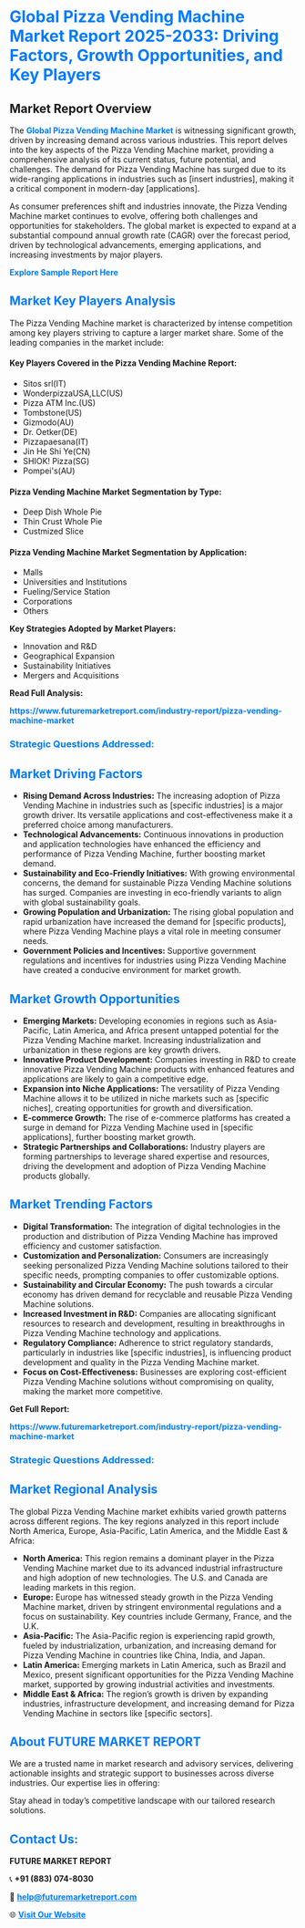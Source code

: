 <h1 style="color: #007BFF;">Global Pizza Vending Machine Market Report 2025-2033: Driving Factors, Growth Opportunities, and Key Players</h1>

<section id="overview">
<h2>Market Report Overview</h2>
<p>The <a href="https://www.futuremarketreport.com/industry-report/pizza-vending-machine-market" style="color: #007BFF; text-decoration: none;"><strong>Global Pizza Vending Machine Market</strong></a> is witnessing significant growth, driven by increasing demand across various industries. This report delves into the key aspects of the Pizza Vending Machine market, providing a comprehensive analysis of its current status, future potential, and challenges. The demand for Pizza Vending Machine has surged due to its wide-ranging applications in industries such as [insert industries], making it a critical component in modern-day [applications].</p>
<p>As consumer preferences shift and industries innovate, the Pizza Vending Machine market continues to evolve, offering both challenges and opportunities for stakeholders. The global market is expected to expand at a substantial compound annual growth rate (CAGR) over the forecast period, driven by technological advancements, emerging applications, and increasing investments by major players.</p>
</section>

<section id="overview">
<p><a href="https://www.futuremarketreport.com/request-sample/reportId=103025" style="color: #007BFF; text-decoration: none;"><strong>Explore Sample Report Here</strong></a></p>
</section>

<section id="key-players">
<h2 style="color: #007BFF;">Market Key Players Analysis</h2>
<p>The Pizza Vending Machine market is characterized by intense competition among key players striving to capture a larger market share. Some of the leading companies in the market include:</p>
<h4>Key Players Covered in the Pizza Vending Machine Report:</h4>
<ul><li>Sitos srl(IT)</li><li>WonderpizzaUSA,LLC(US)</li><li>Pizza ATM Inc.(US)</li><li>Tombstone(US)</li><li>Gizmodo(AU)</li><li>Dr. Oetker(DE)</li><li>Pizzapaesana(IT)</li><li>Jin He Shi Ye(CN)</li><li>SHIOK! Pizza(SG)</li><li>Pompei&#039;s(AU)</li></ul>
<h4>Pizza Vending Machine Market Segmentation by Type:</h4>
<ul><li>Deep Dish Whole Pie</li><li>Thin Crust Whole Pie</li><li>Custmized Slice</li></ul>

<h4>Pizza Vending Machine Market Segmentation by Application:</h4>
<ul><li>Malls</li><li>Universities and Institutions</li><li>Fueling/Service Station</li><li>Corporations</li><li>Others</li></ul>
<p><strong>Key Strategies Adopted by Market Players:</strong></p>
<ul>
<li>Innovation and R&D</li>
<li>Geographical Expansion</li>
<li>Sustainability Initiatives</li>
<li>Mergers and Acquisitions</li>
</ul>
</section>

<section>
<p><strong>Read Full Analysis: </strong></p><a href="https://www.futuremarketreport.com/industry-report/pizza-vending-machine-market" style="color: #007BFF; text-decoration: none;"><strong>https://www.futuremarketreport.com/industry-report/pizza-vending-machine-market</strong></a>
<h3 style="color: #007BFF;">Strategic Questions Addressed:</h3>
</section>

<section id="driving-factors">
<h2 style="color: #007BFF;">Market Driving Factors</h2>
<ul>
<li><strong>Rising Demand Across Industries:</strong> The increasing adoption of Pizza Vending Machine in industries such as [specific industries] is a major growth driver. Its versatile applications and cost-effectiveness make it a preferred choice among manufacturers.</li>
<li><strong>Technological Advancements:</strong> Continuous innovations in production and application technologies have enhanced the efficiency and performance of Pizza Vending Machine, further boosting market demand.</li>
<li><strong>Sustainability and Eco-Friendly Initiatives:</strong> With growing environmental concerns, the demand for sustainable Pizza Vending Machine solutions has surged. Companies are investing in eco-friendly variants to align with global sustainability goals.</li>
<li><strong>Growing Population and Urbanization:</strong> The rising global population and rapid urbanization have increased the demand for [specific products], where Pizza Vending Machine plays a vital role in meeting consumer needs.</li>
<li><strong>Government Policies and Incentives:</strong> Supportive government regulations and incentives for industries using Pizza Vending Machine have created a conducive environment for market growth.</li>
</ul>
</section>

<section id="growth-opportunities">
<h2 style="color: #007BFF;">Market Growth Opportunities</h2>
<ul>
<li><strong>Emerging Markets:</strong> Developing economies in regions such as Asia-Pacific, Latin America, and Africa present untapped potential for the Pizza Vending Machine market. Increasing industrialization and urbanization in these regions are key growth drivers.</li>
<li><strong>Innovative Product Development:</strong> Companies investing in R&D to create innovative Pizza Vending Machine products with enhanced features and applications are likely to gain a competitive edge.</li>
<li><strong>Expansion into Niche Applications:</strong> The versatility of Pizza Vending Machine allows it to be utilized in niche markets such as [specific niches], creating opportunities for growth and diversification.</li>
<li><strong>E-commerce Growth:</strong> The rise of e-commerce platforms has created a surge in demand for Pizza Vending Machine used in [specific applications], further boosting market growth.</li>
<li><strong>Strategic Partnerships and Collaborations:</strong> Industry players are forming partnerships to leverage shared expertise and resources, driving the development and adoption of Pizza Vending Machine products globally.</li>
</ul>
</section>

<section id="trending-factors">
<h2 style="color: #007BFF;">Market Trending Factors</h2>
<ul>
<li><strong>Digital Transformation:</strong> The integration of digital technologies in the production and distribution of Pizza Vending Machine has improved efficiency and customer satisfaction.</li>
<li><strong>Customization and Personalization:</strong> Consumers are increasingly seeking personalized Pizza Vending Machine solutions tailored to their specific needs, prompting companies to offer customizable options.</li>
<li><strong>Sustainability and Circular Economy:</strong> The push towards a circular economy has driven demand for recyclable and reusable Pizza Vending Machine solutions.</li>
<li><strong>Increased Investment in R&D:</strong> Companies are allocating significant resources to research and development, resulting in breakthroughs in Pizza Vending Machine technology and applications.</li>
<li><strong>Regulatory Compliance:</strong> Adherence to strict regulatory standards, particularly in industries like [specific industries], is influencing product development and quality in the Pizza Vending Machine market.</li>
<li><strong>Focus on Cost-Effectiveness:</strong> Businesses are exploring cost-efficient Pizza Vending Machine solutions without compromising on quality, making the market more competitive.</li>
</ul>
</section>

<section>
<p><strong>Get Full Report: </strong></p><a href="https://www.futuremarketreport.com/industry-report/pizza-vending-machine-market" style="color: #007BFF; text-decoration: none;"><strong>https://www.futuremarketreport.com/industry-report/pizza-vending-machine-market</strong></a>
<h3 style="color: #007BFF;">Strategic Questions Addressed:</h3>
</section>


<section id="regional-analysis">
<h2 style="color: #007BFF;">Market Regional Analysis</h2>
<p>The global Pizza Vending Machine market exhibits varied growth patterns across different regions. The key regions analyzed in this report include North America, Europe, Asia-Pacific, Latin America, and the Middle East & Africa:</p>
<ul>
<li><strong>North America:</strong> This region remains a dominant player in the Pizza Vending Machine market due to its advanced industrial infrastructure and high adoption of new technologies. The U.S. and Canada are leading markets in this region.</li>
<li><strong>Europe:</strong> Europe has witnessed steady growth in the Pizza Vending Machine market, driven by stringent environmental regulations and a focus on sustainability. Key countries include Germany, France, and the U.K.</li>
<li><strong>Asia-Pacific:</strong> The Asia-Pacific region is experiencing rapid growth, fueled by industrialization, urbanization, and increasing demand for Pizza Vending Machine in countries like China, India, and Japan.</li>
<li><strong>Latin America:</strong> Emerging markets in Latin America, such as Brazil and Mexico, present significant opportunities for the Pizza Vending Machine market, supported by growing industrial activities and investments.</li>
<li><strong>Middle East & Africa:</strong> The region’s growth is driven by expanding industries, infrastructure development, and increasing demand for Pizza Vending Machine in sectors like [specific sectors].</li>
</ul>
</section>

<footer>
<h2 style="color: #007BFF;">About FUTURE MARKET REPORT</h2>
<p>We are a trusted name in market research and advisory services, delivering actionable insights and strategic support to businesses across diverse industries. Our expertise lies in offering:</p>

<p>Stay ahead in today’s competitive landscape with our tailored research solutions.</p>

<h2 style="color: #007BFF;">Contact Us:</h2>
<p><strong>FUTURE MARKET REPORT</strong></p>
<p>📞 <strong>+91 (883) 074-8030</strong></p>
<p>📧 <strong><a href="mailto:help@futuremarketreport.com" style="color: #007BFF;">help@futuremarketreport.com</a></strong></p>
<p>🌐 <strong><a href="https://www.futuremarketreport.com/" style="color: #007BFF;">Visit Our Website</a></strong></p>
</footer>